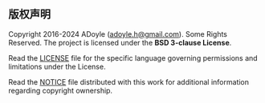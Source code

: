 ## 版权声明

Copyright 2016-2024 ADoyle (adoyle.h@gmail.com). Some Rights Reserved.
The project is licensed under the **BSD 3-clause License**.

Read the [LICENSE](./LICENSE) file for the specific language governing permissions and limitations under the License.

Read the [NOTICE](./NOTICE) file distributed with this work for additional information regarding copyright ownership.

